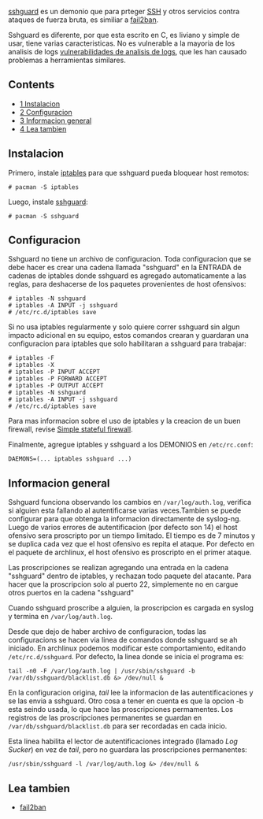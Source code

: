 [sshguard](http://www.sshguard.net) es un demonio que para prteger [SSH](/index.php/SSH "SSH") y otros servicios contra ataques de fuerza bruta, es similiar a [fail2ban](/index.php/Fail2ban "Fail2ban").

Sshguard es diferente, por que esta escrito en C, es liviano y simple de usar, tiene varias caracteristicas. No es vulnerable a la mayoria de los analisis de logs [vulnerabilidades de analisis de logs](http://www.ossec.net/main/attacking-log-analysis-tools), que les han causado problemas a herramientas similares.

## Contents

*   [1 Instalacion](#Instalacion)
*   [2 Configuracion](#Configuracion)
*   [3 Informacion general](#Informacion_general)
*   [4 Lea tambien](#Lea_tambien)

## Instalacion

Primero, instale [iptables](/index.php/Iptables "Iptables") para que sshguard pueda bloquear host remotos:

```
# pacman -S iptables

```

Luego, instale [sshguard](https://www.archlinux.org/packages/?name=sshguard):

```
# pacman -S sshguard

```

## Configuracion

Sshguard no tiene un archivo de configuracion. Toda configuracion que se debe hacer es crear una cadena llamada "sshguard" en la ENTRADA de cadenas de iptables donde sshguard es agregado automaticamente a las reglas, para deshacerse de los paquetes provenientes de host ofensivos:

```
# iptables -N sshguard
# iptables -A INPUT -j sshguard
# /etc/rc.d/iptables save

```

Si no usa iptables regularmente y solo quiere correr sshguard sin algun impacto adicional en su equipo, estos comandos crearan y guardaran una configuracion para iptables que solo habilitaran a sshguard para trabajar:

```
# iptables -F
# iptables -X
# iptables -P INPUT ACCEPT
# iptables -P FORWARD ACCEPT
# iptables -P OUTPUT ACCEPT
# iptables -N sshguard
# iptables -A INPUT -j sshguard
# /etc/rc.d/iptables save

```

Para mas informacion sobre el uso de iptables y la creacion de un buen firewall, revise [Simple stateful firewall](/index.php/Simple_stateful_firewall "Simple stateful firewall").

Finalmente, agregue iptables y sshguard a los DEMONIOS en `/etc/rc.conf`:

```
DAEMONS=(... iptables sshguard ...)

```

## Informacion general

Sshguard funciona observando los cambios en `/var/log/auth.log`, verifica si alguien esta fallando al autentificarse varias veces.Tambien se puede configurar para que obtenga la informacion directamente de syslog-ng. Luego de varios errores de autentificacion (por defecto son 14) el host ofensivo sera proscripto por un tiempo limitado. El tiempo es de 7 minutos y se duplica cada vez que el host ofensivo es repita el ataque. Por defecto en el paquete de archlinux, el host ofensivo es proscripto en el primer ataque.

Las proscripciones se realizan agregando una entrada en la cadena "sshguard" dentro de iptables, y rechazan todo paquete del atacante. Para hacer que la proscripcion solo al puerto 22, simplemente no en cargue otros puertos en la cadena "sshguard"

Cuando sshguard proscribe a alguien, la proscripcion es cargada en syslog y termina en `/var/log/auth.log`.

Desde que dejo de haber archivo de configuracion, todas las configuracions se hacen via linea de comandos donde sshguard se ah iniciado. En archlinux podemos modificar este comportamiento, editando `/etc/rc.d/sshguard`. Por defecto, la linea donde se inicia el programa es:

```
tail -n0 -F /var/log/auth.log | /usr/sbin/sshguard -b /var/db/sshguard/blacklist.db &> /dev/null &

```

En la configuracion origina, _tail_ lee la informacion de las autentificaciones y se las envia a sshguard. Otro cosa a tener en cuenta es que la opcion -b esta seindo usada, lo que hace las proscripciones permamentes. Los registros de las proscripciones permanentes se guardan en `/var/db/sshguard/blacklist.db` para ser recordadas en cada inicio.

Esta linea habilita el lector de autentificaciones integrado (llamado _Log Sucker_) en vez de _tail_, pero no guardara las proscripciones permanentes:

```
/usr/sbin/sshguard -l /var/log/auth.log &> /dev/null &

```

## Lea tambien

*   [fail2ban](/index.php/Fail2ban "Fail2ban")